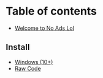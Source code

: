 # Table of contents

* [Welcome to No Ads Lol](README.md)

## Install

* [Windows (10+)](install/windows-10+.md)
* [Raw Code](install/raw-code.md)
